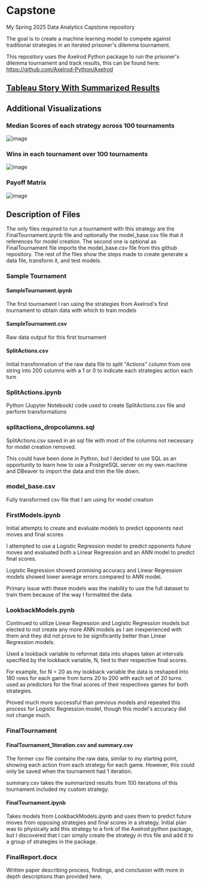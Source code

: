 # Capstone
My Spring 2025 Data Analytics Capstone repository

The goal is to create a machine learning model to compete against traditional strategies in an iterated prisoner's dilemma tournament.

This repository uses the Axelrod Python package to run the prisoner's dilemma tournament and track results, this can be found here:
https://github.com/Axelrod-Python/Axelrod

## [Tableau Story With Summarized Results](https://public.tableau.com/app/profile/james.wallace3109/viz/CapstoneStory_17465611131830/Story1?publish=yes)

## Additional Visualizations

### Median Scores of each strategy across 100 tournaments
![image](https://github.com/user-attachments/assets/816e55ff-4399-472e-9928-d38d61872791)

### Wins in each tournament over 100 tournaments
![image](https://github.com/user-attachments/assets/7a35f74d-4413-48d2-b11b-15a552cc9a93)

### Payoff Matrix
![image](https://github.com/user-attachments/assets/18153b04-ce9c-4331-aeac-b495ea1c5461)


## Description of Files

The only files required to run a tournament with this strategy are the FinalTournament.ipynb file and optionally the model_base.csv file that it references for model creation. The second one is optional as FinalTournament file imports the model_base.csv file from this github repository. The rest of the files show the steps made to create generate a data file, transform it, and test models. 

### Sample Tournament

#### SampleTournament.ipynb
The first tournament I ran using the strategies from Axelrod's first tournament to obtain data with which to train models

#### SampleTournament.csv
Raw data output for this first tournament

#### SplitActions.csv
Initial transformation of the raw data file to split "Actions" column from one string into 200 columns with a 1 or 0 to indicate each strategies action each turn

### SplitActions.ipynb
Python (Jupyter Notebook) code used to create SplitActions.csv file and perform transformations

### splitactions_dropcolumns.sql
SplitActions.csv saved in an sql file with most of the columns not necessary for model creation removed.

This could have been done in Python, but I decided to use SQL as an opportunity to learn how to use a PostgreSQL server on my own machine and DBeaver to import the data and trim the file down.

### model_base.csv
Fully transformed csv file that I am using for model creation

### FirstModels.ipynb
Initial attempts to create and evaluate models to predict opponents next moves and final scores

I attempted to use a Logistic Regression model to predict opponents future moves and evaluated both a Linear Regression and an ANN model to predict final scores.

Logistic Regression showed promising accuracy and Linear Regression models showed lower average errors compared to ANN model.

Primary issue with these models was the inability to use the full dataset to train them because of the way I formatted the data. 

### LookbackModels.pynb

Continued to utilize Linear Regression and Logistic Regression models but elected to not create any more ANN models as I am inexperienced with them and they did not prove to be significantly better than Linear Regression models.

Used a lookback variable to reformat data into shapes taken at intervals specified by the lookback variable, N, tied to their respective final scores.

For example, for N = 20 as my lookback variable the data is reshaped into 180 rows for each game from turns 20 to 200 with each set of 20 turns used as predictors for the final scores of their respectives games for both strategies. 

Proved much more successful than previous models and repeated this process for Logistic Regression model, though this model's accuracy did not change much.

### FinalTournament

#### FinalTournament_1iteration.csv and summary.csv
The former csv file contains the raw data, similar to my starting point, showing each action from each strategy for each game. However, this could only be saved when the tournament had 1 iteration. 

summary.csv takes the summarized results from 100 iterations of this tournament included my custom strategy.

#### FinalTournament.ipynb

Takes models from LookbackModels.ipynb and uses them to predict future moves from opposing strategies and final scores in a strategy. Initial plan was to physically add this strategy to a fork of the Axelrod python package, but I discovered that I can simply create the strategy in this file and add it to a group of strategies in the package. 


### FinalReport.docx

Written paper describing process, findings, and conclusion with more in depth descriptions than provided here. 
